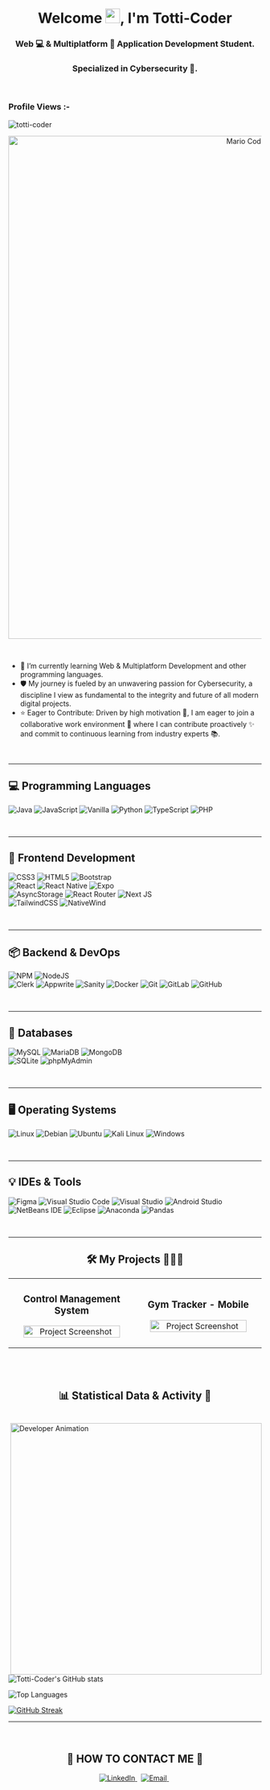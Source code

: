 <h1 align="center">Welcome <img src="https://media.giphy.com/media/hvRJCLFzcasrR4ia7z/giphy.gif" width="29px">, I'm Totti-Coder</h1>
<h3 align="center">Web 💻 & Multiplatform 📱 Application Development Student.</h3>

<h3 align="center">Specialized in Cybersecurity 🔐.</h3>
<br>

<p align="right"> <h3>Profile Views :-</h3> <img src="https://komarev.com/ghpvc/?username=totti-coder&label=Profile%20views&color=0e75b6&style=flat"
    alt="totti-coder" /> 
</p>


<p align="center"><img src="https://user-images.githubusercontent.com/74038190/225813708-98b745f2-7d22-48cf-9150-083f1b00d6c9.gif" alt="Mario Coding Pixel Art" width="1000px"/></p>

<br>

- 🌱 I’m currently learning Web & Multiplatform Development and other programming languages.
- 🛡️ My journey is fueled by an unwavering passion for Cybersecurity, a discipline I view as fundamental to the integrity and future of all modern digital projects.
- ⭐ Eager to Contribute: Driven by high motivation 🚀, I am eager to join a collaborative work environment 🤝 where I can contribute proactively ✨ and commit to continuous learning from industry experts 📚.

<br>

---

## 💻 Programming Languages

![Java](https://img.shields.io/badge/java-%23ED8B00.svg?style=for-the-badge&logo=java&logoColor=white) ![JavaScript](https://img.shields.io/badge/javascript-%23323330.svg?style=for-the-badge&logo=javascript&logoColor=%23F7DF1E) 
![Vanilla](https://img.shields.io/badge/Vanilla_JS-%23F7DF1E.svg?style=for-the-badge&logo=javascript&logoColor=black) 
![Python](https://img.shields.io/badge/python-3670A0?style=for-the-badge&logo=python&logoColor=ffdd54) 
![TypeScript](https://img.shields.io/badge/typescript-%23007ACC.svg?style=for-the-badge&logo=typescript&logoColor=white)
![PHP](https://img.shields.io/badge/php-%23777BB4.svg?style=for-the-badge&logo=php&logoColor=white) 

<br>

---

## 📂 Frontend Development

![CSS3](https://img.shields.io/badge/css3-%231572B6.svg?style=for-the-badge&logo=css3&logoColor=white) 
![HTML5](https://img.shields.io/badge/html5-%23E34F26.svg?style=for-the-badge&logo=html5&logoColor=white) 
![Bootstrap](https://img.shields.io/badge/bootstrap-%23563D7C.svg?style=for-the-badge&logo=bootstrap&logoColor=white)  
![React](https://img.shields.io/badge/react-%2320232a.svg?style=for-the-badge&logo=react&logoColor=%2361DAFB) 
![React Native](https://img.shields.io/badge/react_native-%2320232a.svg?style=for-the-badge&logo=react&logoColor=%2361DAFB) 
![Expo](https://img.shields.io/badge/Expo-%231B1F22.svg?style=for-the-badge&logo=expo&logoColor=white)  
![AsyncStorage](https://img.shields.io/badge/AsyncStorage-black?style=for-the-badge&logo=react&logoColor=%2361DAFB)
![React Router](https://img.shields.io/badge/React_Router-CA4245?style=for-the-badge&logo=react-router&logoColor=white) 
![Next JS](https://img.shields.io/badge/Next-black?style=for-the-badge&logo=next.js&logoColor=white)  
![TailwindCSS](https://img.shields.io/badge/tailwindcss-%2338B2AC.svg?style=for-the-badge&logo=tailwind-css&logoColor=white)
![NativeWind](https://img.shields.io/badge/NativeWind-%23072b48.svg?style=for-the-badge&logo=tailwind-css&logoColor=white)

<br>

---

## 📦 Backend & DevOps

![NPM](https://img.shields.io/badge/NPM-%23000000.svg?style=for-the-badge&logo=npm&logoColor=white) 
![NodeJS](https://img.shields.io/badge/node.js-6DA55F?style=for-the-badge&logo=node.js&logoColor=white)  
![Clerk](https://img.shields.io/badge/Clerk-%234151D8.svg?style=for-the-badge&logo=clerk&logoColor=white) 
![Appwrite](https://img.shields.io/badge/Appwrite-%23f02e65.svg?style=for-the-badge&logo=appwrite&logoColor=white)
![Sanity](https://img.shields.io/badge/Sanity-%23F03E22.svg?style=for-the-badge&logo=sanity&logoColor=white)
![Docker](https://img.shields.io/badge/Docker-%230db7ed.svg?style=for-the-badge&logo=docker&logoColor=white) 
![Git](https://img.shields.io/badge/Git-%23f05032.svg?style=for-the-badge&logo=git&logoColor=white) 
![GitLab](https://img.shields.io/badge/gitlab-%23181717.svg?style=for-the-badge&logo=gitlab&logoColor=white) 
![GitHub](https://img.shields.io/badge/github-%23121011.svg?style=for-the-badge&logo=github&logoColor=white) 

<br>

---

## 💾 Databases

![MySQL](https://img.shields.io/badge/mysql-%2300f.svg?style=for-the-badge&logo=mysql&logoColor=white) 
![MariaDB](https://img.shields.io/badge/MariaDB-003545?style=for-the-badge&logo=mariadb&logoColor=white) 
![MongoDB](https://img.shields.io/badge/MongoDB-%234ea94b.svg?style=for-the-badge&logo=mongodb&logoColor=white)  
![SQLite](https://img.shields.io/badge/SQLite-%2307405e.svg?style=for-the-badge&logo=sqlite&logoColor=white)
![phpMyAdmin](https://img.shields.io/badge/phpMyAdmin-%23616183.svg?style=for-the-badge&logo=phpmyadmin&logoColor=white)

<br>

---

## 🖥️ Operating Systems

![Linux](https://img.shields.io/badge/Linux-FCC624?style=for-the-badge&logo=linux&logoColor=black)
![Debian](https://img.shields.io/badge/Debian-D70A53?style=for-the-badge&logo=debian&logoColor=white)
![Ubuntu](https://img.shields.io/badge/Ubuntu-E95420?style=for-the-badge&logo=ubuntu&logoColor=white)
![Kali Linux](https://img.shields.io/badge/Kali%20Linux-268BEE?style=for-the-badge&logo=kalilinux&logoColor=white)
![Windows](https://img.shields.io/badge/Windows-0078D6?style=for-the-badge&logo=windows&logoColor=white)

<br>

---

## 💡 IDEs & Tools

![Figma](https://img.shields.io/badge/figma-%23F24E1E.svg?style=for-the-badge&logo=figma&logoColor=white)
![Visual Studio Code](https://img.shields.io/badge/Visual%20Studio%20Code-0078d7.svg?style=for-the-badge&logo=visual-studio-code&logoColor=white) 
![Visual Studio](https://img.shields.io/badge/Visual%20Studio-5C2D91.svg?style=for-the-badge&logo=visual-studio&logoColor=white)
![Android Studio](https://img.shields.io/badge/Android%20Studio-3DDC84.svg?style=for-the-badge&logo=android-studio&logoColor=white)
![NetBeans IDE](https://img.shields.io/badge/NetBeans%20IDE-1B6AC6.svg?style=for-the-badge&logo=apache-netbeans-ide&logoColor=white)
![Eclipse](https://img.shields.io/badge/Eclipse-%232C2255.svg?style=for-the-badge&logo=eclipse&logoColor=white)
![Anaconda](https://img.shields.io/badge/Anaconda-%2344A8E0.svg?style=for-the-badge&logo=anaconda&logoColor=white)
![Pandas](https://img.shields.io/badge/pandas-%23150458.svg?style=for-the-badge&logo=pandas&logoColor=white)

<br>

---

<h2 align="center">🛠️ My Projects 👨🏻‍💻</h2>

<table width="100%">
  <tr> 
    <td width="50%" align="center">
      <h3 align="center">Control Management System</h3>
      <p align="center">
        <a href="https://control-management-sys.infinityfreeapp.com/" title="Demo">
          <img width="90%" src="https://play.google.com/store/apps/details?id=com.jaredco.screengrabber8&hl=es_PY" alt="Project Screenshot" />
        </a>
      </p>
    </td>
    <td width="50%" align="center">
      <h3 align="center">Gym Tracker - Mobile</h3>
      <p align="center">
        <a href="https://pablo-totti-fit-app--dtvgnfj9hh.expo.app/sign-in" title="Demo">
          <img width="90%" src="https://www.reddit.com/r/techsupport/comments/1ch3eoz/screenshot_of_2_or_more_screens_at_one_time/?tl=es-419" alt="Project Screenshot" />
        </a>
      </p>
    </td>
  </tr>
</table>

<br>
<br>

<h2 align="center">📊 Statistical Data & Activity 🚀</h2>
<br>

<img align="right" src="https://github.com/Adam-pw/Adam-pw/blob/main/animation_500_kxa883sd.gif" alt="Developer Animation" width="500px"/>

![Totti-Coder's GitHub stats](https://github-readme-stats.vercel.app/api?username=totti-coder&theme=tokyonight&show_icons=true)

![Top Languages](https://github-readme-stats.vercel.app/api/top-langs/?username=totti-coder&layout=compact&theme=dark)

[![GitHub Streak](https://github-readme-streak-stats.herokuapp.com?user=Totti-Coder&theme=tokyonight&border_radius=5&date_format=M%20j%5B%2C%20Y%5D&mode=weekly)](https://git.io/streak-stats)
<br>
<hr>

<br>

<h2 align="center">📲 HOW TO CONTACT ME 🤝</h2>

<p align="center">
    <a href="https://www.linkedin.com/in/pablo-garc%C3%ADa-roza-5272932aa/" target="_blank">
        <img src="https://img.shields.io/badge/LinkedIn-%230077B5.svg?style=for-the-badge&logo=linkedin&logoColor=white" alt="LinkedIn" />
    </a>
    &nbsp;
    <a href="mailto:pablogroza@gmail.com" target="_blank">
        <img src="https://img.shields.io/badge/Email-D14836?style=for-the-badge&logo=gmail&logoColor=white" alt="Email" />
    </a>
    &nbsp;
</p>

<br>
